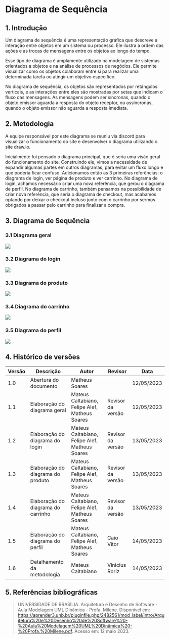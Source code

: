# Diagrama de Sequência

## 1. Introdução

Um diagrama de sequência é uma representação gráfica que descreve a interação entre objetos em um sistema ou processo. Ele ilustra a ordem das ações e as trocas de mensagens entre os objetos ao longo do tempo.

Esse tipo de diagrama é amplamente utilizado na modelagem de sistemas orientados a objetos e na análise de processos de negócios. Ele permite visualizar como os objetos colaboram entre si para realizar uma determinada tarefa ou atingir um objetivo específico.

No diagrama de sequência, os objetos são representados por retângulos verticais, e as interações entre eles são mostradas por setas que indicam o fluxo das mensagens. As mensagens podem ser síncronas, quando o objeto emissor aguarda a resposta do objeto receptor, ou assíncronas, quando o objeto emissor não aguarda a resposta imediata.

## 2. Metodologia

A equipe responsável por este diagrama se reuniu via discord para visualizar o funcionamento do site e desenvolver o diagrama utilizando o site draw.io.

Inicialmente foi pensado o diagrama principal, que é seria uma visão geral do funcionamento do site. Construindo ele, vimos a necessidade de expandir algumas partes em outros diagramas, para evitar um fluxo longo e que poderia ficar confuso. Adicionamos então as 3 primeiras referências: o diagrama de login, ver página de produto e ver carrinho. No diagrama de login, achamos necessário criar uma nova referência, que gerou o diagrama de perfil. No diagrama de carrinho, também pensamos na possibilidade de criar nova referência, que seria o diagrama de checkout, mas acabamos optando por deixar o checkout incluso junto com o carrinho por sermos obrigados a passar pelo carrinho para finalizar a compra.

## 3. Diagrama de Sequência

### 3.1 Diagrama geral

![](./images/diagramaDeSequenciaPrincipal.png)

### 3.2 Diagrama do login

![](./images/diagramaDeSequenciaLogin.png)

### 3.3 Diagrama do produto

![](./images/diagramaDeSequenciaProduto.png)

### 3.4 Diagrama do carrinho

![](./images/diagramaVerCarrinho.png)

### 3.5 Diagrama do perfil

![](./images/diagramaDeSequenciaPerfil.png)

## 4. Histórico de versões

| Versão | Descrição                          | Autor                                          | Revisor           | Data       |
| ------ | ---------------------------------- | ---------------------------------------------- | ----------------- | ---------- |
| 1.0    | Abertura do documento              | Matheus Soares                                 |                   | 12/05/2023 |
| 1.1    | Elaboração do diagrama geral       | Mateus Caltabiano, Felipe Alef, Matheus Soares | Revisor da versão | 12/05/2023 |
| 1.2    | Elaboração do diagrama do login    | Mateus Caltabiano, Felipe Alef, Matheus Soares | Revisor da versão | 13/05/2023 |
| 1.3    | Elaboração do diagrama do produto  | Mateus Caltabiano, Felipe Alef, Matheus Soares | Revisor da versão | 13/05/2023 |
| 1.4    | Elaboração do diagrama do carrinho | Mateus Caltabiano, Felipe Alef, Matheus Soares | Revisor da versão | 13/05/2023 |
| 1.5    | Elaboração do diagrama do perfil   | Mateus Caltabiano, Felipe Alef, Matheus Soares | Caio Vitor        | 14/05/2023 |
| 1.6    | Detalhamento da metodologia        | Mateus Caltabiano                              | Vinicius Roriz    | 14/05/2023 |

## 5. Referências bibliográficas

> UNIVERSIDADE DE BRASÍLIA. Arquitetura e Desenho de Software - Aula Modelagem UML Dinâmica - Profa. Milene. Disponível em: https://aprender3.unb.br/pluginfile.php/2482561/mod_label/intro/Arquitetura%20e%20Desenho%20de%20Software%20-%20Aula%20Modelagem%20UML%20Dinâmica%20-%20Profa.%20Milene.pdf. Acesso em: 12 maio 2023.
